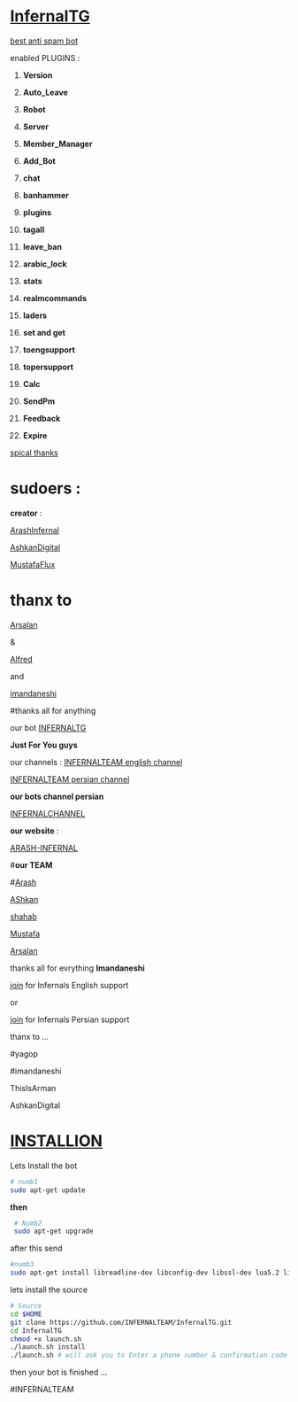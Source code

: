 # [InfernalTG](https://telegram.me/TeleInfernal) 

[best anti spam bot](telegram.me/InfernalTG)

enabled PLUGINS :

1. **Version**
 
2. **Auto_Leave**

3. **Robot**

4. **Server**

5. **Member_Manager**

6. **Add_Bot**

7. **chat**

8. **banhammer**

9. **plugins**

10. **tagall**

11. **leave_ban**

12. **arabic_lock**

13. **stats**

14. **realmcommands**

15. **laders**

16. **set and get**

17. **toengsupport**

18. **topersupport**

19. **Calc**

20. **SendPm**

21. **Feedback**

22. **Expire**



[spical thanks](telegram.me/INFERNALTEAMCH)

# **sudoers** :

**creator** :

[ArashInfernal](telegram.me/ArashInfernal])

[AshkanDigital](telegram.me/digitalboys)

[MustafaFlux](telegram.me/MustafaFlux)

# thanx to

[Arsalan](telegram.me/Creed_Is_dead)

&

[Alfred](telegram.me/Namoosan)

and

[imandaneshi](telegram.me/Imandaneshi)

#thanks all for anything

our bot [INFERNALTG](telegram.me/InfernalTG)

**Just For You guys**

our channels :
[INFERNALTEAM english channel](telegram.me/INFERNALTEAMCH)

[INFERNALTEAM persian channel](telegram.me/INFERNALTEAM)

**our bots channel persian**

[INFERNALCHANNEL](INfernalCHANNEL)

**our website**  :

[ARASH-INFERNAL](https://arash-infernal.epage.ir)

#**our TEAM**

#[Arash](telegram.me/ARASHINFERNAL)

[AShkan](telegram.me/Digitalboys)

[shahab](telegram.me/ShahabSaf)

[Mustafa](telegram.me/MustafaFlux)

[Arsalan](telegram.me/Creed_is_dead)

thanks all for evrything
**Imandaneshi**

[join](https://telegram.me/joinchat/CptvyAXdgnyI8tIQoInBuA) for Infernals English support

or 

[join](https://telegram.me/joinchat/CptvyAXK-WeW2LVz5yUScQ) for Infernals Persian support

thanx to ...


#yagop

#imandaneshi

ThisIsArman

AshkanDigital


# [INSTALLION](installion)
Lets Install the bot
```bash
# numb1
sudo apt-get update
```
**then**

```bash
 # Numb2
 sudo apt-get upgrade
```
after this send

```bash
#numb3
sudo apt-get install libreadline-dev libconfig-dev libssl-dev lua5.2 liblua5.2-dev libevent-dev make unzip git redis-server g++ libjansson-dev libpython-dev expat libexpat1-dev
```

lets install the source 


```bash
# Source
cd $HOME
git clone https://github.com/INFERNALTEAM/InfernalTG.git
cd InfernalTG
chmod +x launch.sh
./launch.sh install
./launch.sh # will ask you to Enter a phone number & confirmation code.
```
then your bot is finished ...



#INFERNALTEAM
